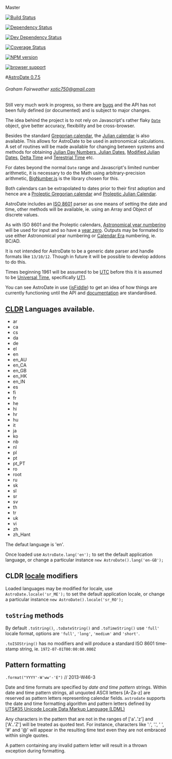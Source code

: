 Master

[![Build Status](https://travis-ci.org/Xotic750/astrodate.png?branch=master)](https://travis-ci.org/Xotic750/astrodate  "Build Status on Travis CI")

[![Dependency Status](https://david-dm.org/Xotic750/astrodate.png)](https://david-dm.org/Xotic750/astrodate#info=dependencies&view=table "Dependency Status on David")

[![Dev Dependency Status](https://david-dm.org/Xotic750/astrodate/dev-status.png)](https://david-dm.org/Xotic750/astrodate#info=devDependencies&view=table "Dev Dependency Status on David")

[![Coverage Status](https://coveralls.io/repos/Xotic750/astrodate/badge.png?branch=master)](https://coveralls.io/r/Xotic750/astrodate?branch=master "Coverage status on Coveralls")

[![NPM version](https://badge.fury.io/js/astrodate.png)](http://badge.fury.io/js/astrodate "Current NPM release")

[![browser support](https://ci.testling.com/Xotic750/astrodate.png)](https://ci.testling.com/Xotic750/astrodate 'Browser support on Testling CI')

#[AstroDate 0.7.5](http://xotic750.github.io/astrodate/)
###### Graham Fairweather <xotic750@gmail.com>

Still very much work in progress, so there are [bugs](https://github.com/Xotic750/astrodate/issues "Issues") and the API has not been fully defined (or documented) and is subject to major changes.

The idea behind the project is to not rely on Javascript's rather flaky [```Date```](https://developer.mozilla.org/en-US/docs/Web/JavaScript/Reference/Global_Objects/Date  "Date Object reference") object, give better accuracy, flexibility and be cross-browser.

Besides the standard [Gregorian calendar](http://en.wikipedia.org/wiki/Gregorian_calendar "Wikipedia"), the [Julian calendar](http://en.wikipedia.org/wiki/Julian_calendar "Wikipedia") is also available. This allows for AstroDate to be used in astronomical calculations.
A set of routines will be made available for changing between systems and methods for obtaining [Julian Day Numbers, Julian Dates](http://en.wikipedia.org/wiki/Julian_day "Wikipedia"), [Modified Julian Dates](http://en.wikipedia.org/wiki/Julian_day#Variants  "Wikipedia"),
[Delta Time](http://en.wikipedia.org/wiki/%CE%94T "Wikipedia") and [Terestrial Time](http://en.wikipedia.org/wiki/Terrestrial_Time "Wikipedia") etc.

For dates beyond the normal ```Date``` range and Javascript's limited number arithmetic, it is necessary to do the Math using arbitrary-precision arithmetic,
[BigNumber.js](https://github.com/MikeMcl/bignumber.js "BigNumber homepage. (A JavaScript library for arbitrary-precision decimal and non-decimal arithmetic.)") is the library chosen for this.

Both calendars can be extrapolated to dates prior to their first adoption and hence are a [Proleptic Gregorian calendar](http://en.wikipedia.org/wiki/Proleptic_Gregorian_calendar "Wikipedia") and [Proleptic Julian Calendar](http://en.wikipedia.org/wiki/Proleptic_Julian_calendar "Wikipedia").

AstroDate includes an [ISO 8601](http://en.wikipedia.org/wiki/ISO_8601 "Wikipedia") parser as one means of setting the date and time, other methods will be available, ie. using an Array and Object of discrete values.

As with ISO 8601 and the Proleptic calendars, [Astronomical year numbering](http://en.wikipedia.org/wiki/Astronomical_year_numbering "Wikipedia") will be used for input and so have a [year zero](http://en.wikipedia.org/wiki/0_%28year%29 "Wikipedia").
Outputs may be formated to use either Astronomical year numbering or [Calendar Era](http://en.wikipedia.org/wiki/Calendar_era "Wikipedia") numbering, ie. BC/AD.

It is not intended for AstroDate to be a generic date parser and handle formats like ```13/10/12```. Though in future it will be possible to develop addons to do this.

Times beginning 1961 will be assumed to be [UTC](http://en.wikipedia.org/wiki/Coordinated_Universal_Time "Wikipedia") before this it is assumed to be [Universal Time](http://en.wikipedia.org/wiki/Universal_Time "Wikipedia"), specifically [UT1](http://en.wikipedia.org/wiki/UT1#Versions "Wikipedia").

You can see AstroDate in use ([jsFiddle](http://jsfiddle.net/Xotic750/RBnMb/ "jsFiddle page with some workings as examples.")) to get an idea of how things are currently functioning until the API and [documentation](http://xotic750.github.io/astrodate/ "AstroDate API documentation") are standardised.

## [CLDR](http://cldr.unicode.org/ "Unicode CLDR Project") Languages available.

* ar
* ca
* cs
* da
* de
* el
* en
* en_AU
* en_CA
* en_GB
* en_HK
* en_IN
* es
* fi
* fr
* he
* hi
* hr
* hu
* it
* ja
* ko
* nb
* nl
* pl
* pt
* pt_PT
* ro
* root
* ru
* sk
* sl
* sr
* sv
* th
* tr
* uk
* vi
* zh
* zh_Hant

The defaut language is 'en'.

Once loaded use ```AstroDate.lang('en');``` to set the default application language, or change a particular instance ```new AstroDate().lang('en-GB');```

## CLDR [locale](http://www.unicode.org/reports/tr35/#Locale "What is a locale?") modifiers

Loaded languages may be modified for locale, use ```AstroDate.locale('sr_ME');``` to set the default application locale, or change a particular instance ```new AstroDate().locale('sr_RO');```

## ```toString``` methods

By default ```.toString()```, ```.toDateString()``` and ```.toTimeString()``` use ```'full'``` locale format, options are ```'full'```, ```'long'```, ```'medium'``` and ```'short'```.

```.toISOString()``` has no modifiers and will produce a standard ISO 8601 time-stamp string, ie. ```1972-07-01T00:00:00.000Z ```

## Pattern formatting

```.format("YYYY'-W'ww'-'E")``` // 2013-W46-3

Date and time formats are specified by <em>date and time pattern</em> strings. Within date and time pattern strings, all unquoted ASCII letters [A-Za-z] are reserved as pattern letters representing calendar fields.
```astrodate``` supports the date and time formatting algorithm and pattern letters defined by [UTS#35 Unicode Locale Data Markup Language (LDML)](http://www.unicode.org/reports/tr35/ "Unicode Technical Standard #35")

Any characters in the pattern that are not in the ranges of ['a'..'z'] and ['A'..'Z'] will be treated as quoted text.
For instance, characters like ':', '.', ' ', '#' and '@' will appear in the resulting time text even they are not embraced within single quotes.

A pattern containing any invalid pattern letter will result in a thrown exception during formatting.
